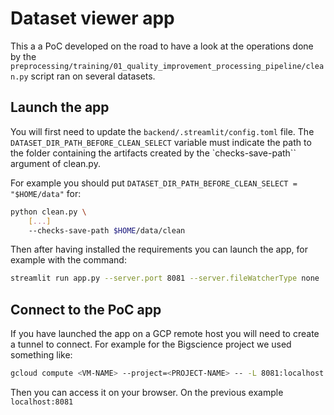 # Dataset viewer app

This a a PoC developed on the road to have a look at the operations done by the `preprocessing/training/01_quality_improvement_processing_pipeline/clean.py` script ran on several datasets.

## Launch the app

You will first need to update the `backend/.streamlit/config.toml` file. The `DATASET_DIR_PATH_BEFORE_CLEAN_SELECT` variable must indicate the path to the folder containing the artifacts created by the `checks-save-path`` argument of clean.py. 

For example you should put `DATASET_DIR_PATH_BEFORE_CLEAN_SELECT = "$HOME/data"` for:
```bash
python clean.py \
    [...] 
    --checks-save-path $HOME/data/clean
```

Then after having installed the requirements you can launch the app, for example with the command:
```bash
streamlit run app.py --server.port 8081 --server.fileWatcherType none
```

## Connect to the PoC app

If you have launched the app on a GCP remote host you will need to create a tunnel to connect. For example for the Bigscience project we used something like:

```bash
gcloud compute <VM-NAME> --project=<PROJECT-NAME> -- -L 8081:localhost:8081
```

Then you can access it on your browser. On the previous example `localhost:8081`